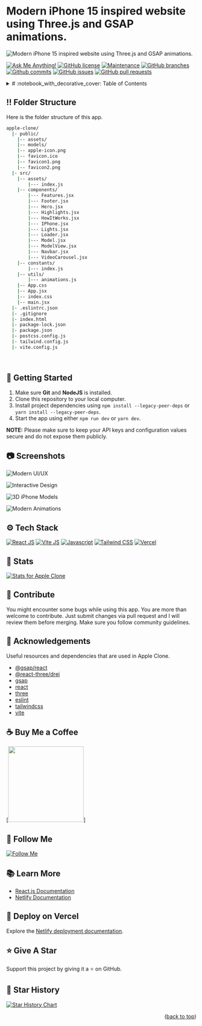 
<a name="readme-top"></a>

# Modern iPhone 15 inspired website using Three.js and GSAP animations.

![Modern iPhone 15 inspired website using Three.js and GSAP animations.](/.github/images/img_main.png "Modern iPhone 15 inspired website using Three.js and GSAP animations.")

[![Ask Me Anything!](https://flat.badgen.net/static/Ask%20me/anything?icon=github&color=black&scale=1.01)](https://github.com/sachinpundir78 "Ask Me Anything!")
[![GitHub license](https://flat.badgen.net/github/license/sachinpundir78/apple-clone?icon=github&color=black&scale=1.01)](https://github.com/sachinpundir78/apple-clone/blob/main/LICENSE "GitHub license")
[![Maintenance](https://flat.badgen.net/static/Maintained/yes?icon=github&color=black&scale=1.01)](https://github.com/sachinpundir78/apple-clone/commits/main "Maintenance")
[![GitHub branches](https://flat.badgen.net/github/branches/sachinpundir78/apple-clone?icon=github&color=black&scale=1.01)](https://github.com/sachinpundir78/apple-clone/branches "GitHub branches")
[![Github commits](https://flat.badgen.net/github/commits/sachinpundir78/apple-clone?icon=github&color=black&scale=1.01)](https://github.com/sachinpundir78/apple-clone/commits "Github commits")
[![GitHub issues](https://flat.badgen.net/github/issues/sachinpundir78/apple-clone?icon=github&color=black&scale=1.01)](https://github.com/sachinpundir78/apple-clone/issues "GitHub issues")
[![GitHub pull requests](https://flat.badgen.net/github/prs/sachinpundir78/apple-clone?icon=github&color=black&scale=1.01)](https://github.com/sachinpundir78/apple-clone/pulls "GitHub pull requests")


<!-- Table of Contents -->
<details>
<summary>
# :notebook_with_decorative_cover: Table of Contents
</summary>

- [Folder Structure](#bangbang-folder-structure)
- [Getting Started](#toolbox-getting-started)
- [Screenshots](#camera-screenshots)
- [Tech Stack](#gear-tech-stack)
- [Stats](#wrench-stats)
- [Contribute](#raised_hands-contribute)
- [Acknowledgements](#gem-acknowledgements)
- [Buy Me a Coffee](#coffee-buy-me-a-coffee)
- [Follow Me](#rocket-follow-me)
- [Learn More](#books-learn-more)
- [Deploy on Vercel](#page_with_curl-deploy-on-vercel)
- [Give A Star](#star-give-a-star)
- [Star History](#star2-star-history)

</details>

## :bangbang: Folder Structure

Here is the folder structure of this app.

```bash
apple-clone/
  |- public/
    |-- assets/
    |-- models/
    |-- apple-icon.png
    |-- favicon.ico
    |-- favicon1.png
    |-- favicon2.png
  |- src/
    |-- assets/
        |--- index.js
    |-- components/
        |--- Features.jsx
        |--- Footer.jsx
        |--- Hero.jsx
        |--- Highlights.jsx
        |--- HowItWorks.jsx
        |--- IPhone.jsx
        |--- Lights.jsx
        |--- Loader.jsx
        |--- Model.jsx
        |--- ModelView.jsx
        |--- Navbar.jsx
        |--- VideoCarousel.jsx
    |-- constants/
        |--- index.js
    |-- utils/
        |--- animations.js
    |-- App.css
    |-- App.jsx
    |-- index.css
    |-- main.jsx
  |- .eslintrc.json
  |- .gitignore
  |- index.html
  |- package-lock.json
  |- package.json
  |- postcss.config.js
  |- tailwind.config.js
  |- vite.config.js
```

<br />

## :toolbox: Getting Started

1. Make sure **Git** and **NodeJS** is installed.
2. Clone this repository to your local computer.
3. Install project dependencies using `npm install --legacy-peer-deps` or `yarn install --legacy-peer-deps`.
4. Start the app using either `npm run dev` or `yarn dev`.

**NOTE:** Please make sure to keep your API keys and configuration values secure and do not expose them publicly.

## :camera: Screenshots

![Modern UI/UX](/.github/images/img1.png "Modern UI/UX")

![Interactive Design](/.github/images/img2.png "Interactive Design")

![3D iPhone Models](/.github/images/img3.png "3D iPhone Models")

![Modern Animations](/.github/images/img4.png "Modern Animations")

## :gear: Tech Stack

[![React JS](https://skillicons.dev/icons?i=react "React JS")](https://react.dev/ "React JS") 
[![Vite JS](https://skillicons.dev/icons?i=vite "Vite JS")](https://vitejs.dev/ "Vite JS") 
[![Javascript](https://skillicons.dev/icons?i=js "Javascript")](https://developer.mozilla.org/en-US/docs/Web/JavaScript "Javascript") 
[![Tailwind CSS](https://skillicons.dev/icons?i=tailwind "Tailwind CSS")](https://tailwindcss.com/ "Tailwind CSS") 
[![Vercel](https://skillicons.dev/icons?i=vercel "Vercel")](https://vercel.com/ "Vercel")


## :wrench: Stats

[![Stats for Apple Clone](/.github/images/stats.svg "Stats for Apple Clone")](https://pagespeed.web.dev/analysis?url=https://app-apple-clone.netlify.app/ "Stats for Apple Clone")

## :raised_hands: Contribute

You might encounter some bugs while using this app. You are more than welcome to contribute. Just submit changes via pull request and I will review them before merging. Make sure you follow community guidelines.

## :gem: Acknowledgements

Useful resources and dependencies that are used in Apple Clone.

- [@gsap/react](https://www.npmjs.com/package/@gsap/react)
- [@react-three/drei](https://www.npmjs.com/package/@react-three/drei)
- [gsap](https://www.npmjs.com/package/gsap)
- [react](https://www.npmjs.com/package/react)
- [three](https://www.npmjs.com/package/three)
- [eslint](https://www.npmjs.com/package/eslint)
- [tailwindcss](https://www.npmjs.com/package/tailwindcss)
- [vite](https://www.npmjs.com/package/vite)

## :coffee: Buy Me a Coffee

[<img src="https://img.shields.io/badge/Buy_Me_A_Coffee-FFDD00?style=for-the-badge&logo=buy-me-a-coffee&logoColor=black" width="200" />]

## :rocket: Follow Me

[![Follow Me](https://img.shields.io/github/followers/sachinpundir78?style=social&label=Follow&maxAge=2592000)](https://github.com/sachinpundir78 "Follow Me")

## :books: Learn More

- [React.js Documentation](https://reactjs.org/docs)
- [Netlify Documentation](https://docs.netlify.com)

## :page_with_curl: Deploy on Vercel

Explore the [Netlify deployment documentation](https://docs.netlify.com/site-deploys/create-deploys).

## :star: Give A Star

Support this project by giving it a ⭐ on GitHub.

## :star2: Star History

<a href="https://star-history.com/#sachinpundir78/apple-clone&Timeline">
<picture>
  <source media="(prefers-color-scheme: dark)" srcset="https://api.star-history.com/svg?repos=sachinpundir78/apple-clone&type=Timeline&theme=dark" />
  <source media="(prefers-color-scheme: light)" srcset="https://api.star-history.com/svg?repos=sachinpundir78/apple-clone&type=Timeline" />
  <img alt="Star History Chart" src="https://api.star-history.com/svg?repos=sachinpundir78/apple-clone&type=Timeline" />
</picture>
</a>

<p align="right">(<a href="#readme-top">back to top</a>)</p>
